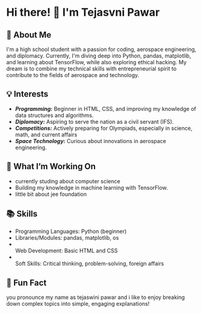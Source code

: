 <h1>Hi there! 👋 I'm Tejasvni Pawar</h1>
<h2>🌟 About Me</h2>
<p>I'm a high school student with a passion for coding, aerospace engineering, and diplomacy. Currently, I'm diving deep into Python, pandas, matplotlib, and learning about TensorFlow, while also exploring ethical hacking. My dream is to combine my technical skills with entrepreneurial spirit to contribute to the fields of aerospace and technology.</p>
<h2>💡 Interests</h2>
<ul>
  <li><b><em>Programming:</b></em> Beginner in HTML, CSS, and improving my knowledge of data structures and algorithms.</li>
  <li><b><em>Diplomacy:</b></em> Aspiring to serve the nation as a civil servant (IFS).</li>
  <li><b><em>Competitions:</b></em> Actively preparing for Olympiads, especially in science, math, and current affairs</li>
  <li><b><em>Space Technology:</b></em> Curious about innovations in aerospace engineering.</li>
</ul>
<h2>🎯 What I’m Working On</h2>
<ul>
  <li>currently studing about computer science</li>
  <li>Building my knowledge in machine learning with TensorFlow.</li>
  <li>little bit about jee foundation</li>
</ul>
<h2>📚 Skills</h2>
<ul>
  <li>Programming Languages: Python (beginner)</li>
<li>Libraries/Modules: pandas, matplotlib, os</li>
<li></li>Web Development: Basic HTML and CSS</li>
<li></li>Soft Skills: Critical thinking, problem-solving, foreign affairs</li>
</ul>
<h2>🌱 Fun Fact</h2>
<p>you pronounce my name as tejaswini pawar and i like to enjoy breaking down complex topics into simple, engaging explanations!</p>


